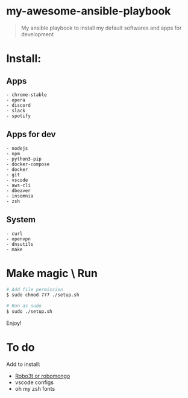 # my-awesome-ansible-playbook

> My ansible playbook to install my default softwares and apps for development

# Install:

## Apps

    - chrome-stable
    - opera
    - discord
    - slack
    - spotify

## Apps for dev

    - nodejs
    - npm
    - python3-pip
    - docker-compose
    - docker
    - git
    - vscode
    - aws-cli
    - dbeaver
    - insomnia
    - zsh

## System

    - curl
    - openvpn
    - dnsutils
    - make

# Make magic \ Run

```bash
# Add file permission
$ sudo chmod 777 ./setup.sh

# Run as sudo
$ sudo ./setup.sh
```

Enjoy!

# To do

Add to install:

- [Robo3t or robomongo](https://robomongo.org)
- vscode configs
- oh my zsh fonts
